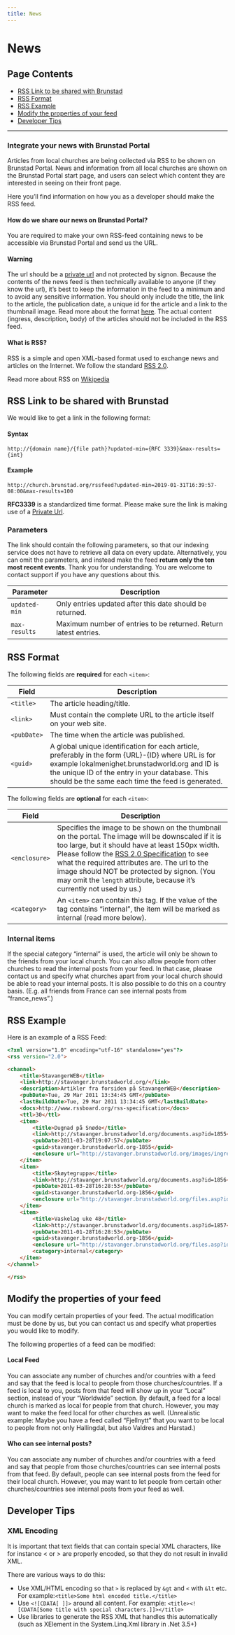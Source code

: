 ```yaml
---
title: News
---
```


# News

## Page Contents

 * [RSS Link to be shared with Brunstad](#rss-link-to-be-shared-with-brunstad)
 * [RSS Format](#rss-format)
 * [RSS Example](#rss-example)
 * [Modify the properties of your feed](#modify-the-properties-of-your-feed)
 * [Developer Tips](#developer-tips)

---

### Integrate your news with Brunstad Portal

Articles from local churches are being collected via RSS to be shown on Brunstad Portal. News and information from all
local churches are shown on the Brunstad Portal start page, and users can select which content they are interested in
seeing on their front page.

Here you’ll find information on how you as a developer should make the RSS feed.

#### How do we share our news on Brunstad Portal?

You are required to make your own RSS-feed containing news to be accessible via Brunstad Portal and send us the URL.

#### Warning

The url should be a [private url](/docs/bcc-signon/openid-connect/#protect-news-feed-and-calendar) and not protected by
signon. Because the contents of the news feed is then technically available to anyone (if they know the url), it’s best
to keep the information in the feed to a minimum and to avoid any sensitive information. You should only include the
title, the link to the article, the publication date, a unique id for the article and a link to the thumbnail image.
Read more about the format [here](#rss-format). The actual content (ingress, description, body) of the articles should not be included
in the RSS feed.

#### What is RSS?

RSS is a simple and open XML-based format used to exchange news and articles on the Internet. We follow the
standard [RSS 2.0](https://www.rssboard.org/rss-specification).

Read more about RSS on [Wikipedia](https://en.wikipedia.org/wiki/RSS)

## RSS Link to be shared with Brunstad

We would like to get a link in the following format:

#### Syntax
``http://{domain name}/{file path}?updated-min={RFC 3339}&max-results={int}``

#### Example
``http://church.brunstad.org/rssfeed?updated-min=2019-01-31T16:39:57-08:00&max-results=100``

**RFC3339** is a standardized time format.
Please make sure the link is making use of a [Private Url](/docs/bcc-signon/openid-connect/#protect-news-feed-and-calendar).

### Parameters

The link should contain the following parameters, so that our indexing service does not have to retrieve all
data on every update. Alternatively, you can omit the parameters, and instead make the feed **return only the ten most
recent events**. Thank you for understanding. You are welcome to contact support if you have any questions about this.

| Parameter       | Description                                                      |
|-----------------|------------------------------------------------------------------|
| ``updated-min`` | Only entries updated after this date should be returned.         |
| ``max-results`` | Maximum number of entries to be returned. Return latest entries. |


## RSS Format

The following fields are **required** for each ``<item>``:

| Field         | Description                                                                                                                                                                                                                                                 |
|---------------|-------------------------------------------------------------------------------------------------------------------------------------------------------------------------------------------------------------------------------------------------------------|
| ``<title>``   | The article heading/title.                                                                                                                                                                                                                                  |
| ``<link>``    | Must contain the complete URL to the article itself on your web site.                                                                                                                                                                                       |
| ``<pubDate>`` | The time when the article was published.                                                                                                                                                                                                                    |
| ``<guid>``    | A global unique identification for each article, preferably in the form {URL}-{ID} where URL is for example lokalmenighet.brunstadworld.org and ID is the unique ID of the entry in your database. This should be the same each time the feed is generated. |

The following fields are **optional** for each ``<item>``:

| Field         | Description                                                                                                                                                                                                                                                                                                                                                                            |
|---------------|----------------------------------------------------------------------------------------------------------------------------------------------------------------------------------------------------------------------------------------------------------------------------------------------------------------------------------------------------------------------------------------|
| ``<enclosure>``   | Specifies the image to be shown on the thumbnail on the portal. The image will be downscaled if it is too large, but it should have at least 150px width. Please follow the [RSS 2.0 Specification](https://www.rssboard.org/rss-specification#ltenclosuregtSubelementOfLtitemgt) to see what the required attributes are. The url to the image should NOT be protected by signon. (You may omit the ``length`` attribute, because it’s currently not used by us.) |
| ``<category>``    | An ``<item>`` can contain this tag. If the value of the tag contains “internal”, the item will be marked as internal (read more below).                                                                                                                                                                                                                                                                                                                  |

### Internal items
If the special category “internal” is used, the article will only be shown to the friends from your local
church. You can also allow people from other churches to read the internal posts from your feed. In that case, please
contact us and specify what churches apart from your local church should be able to read your internal posts. It is also
possible to do this on a country basis. (E.g. all friends from France can see internal posts from “france_news”.)

## RSS Example
Here is an example of a RSS Feed:

````html
<?xml version="1.0" encoding="utf-16" standalone="yes"?>
<rss version="2.0">

<channel>
    <title>StavangerWEB</title>
    <link>http://stavanger.brunstadworld.org/</link>
    <description>Artikler fra forsiden på StavangerWEB</description>
    <pubDate>Tue, 29 Mar 2011 13:34:45 GMT</pubDate>
    <lastBuildDate>Tue, 29 Mar 2011 13:34:45 GMT</lastBuildDate>
    <docs>http://www.rssboard.org/rss-specification</docs>
    <ttl>30</ttl>
    <item>
        <title>Dugnad på Snøde</title>
        <link>http://stavanger.brunstadworld.org/documents.asp?id=1855</link>
        <pubDate>2011-03-28T19:07:57</pubDate>
        <guid>stavanger.brunstadworld.org-1855</guid>
        <enclosure url="http://stavanger.brunstadworld.org/images/ingress-123.jpg" length="22356" type="image/jpeg" />
    </item>
    <item>
        <title>Skøytegruppa</title>
        <link>http://stavanger.brunstadworld.org/documents.asp?id=1856</link>
        <pubDate>2011-03-28T16:28:53</pubDate>
        <guid>stavanger.brunstadworld.org-1856</guid>
        <enclosure url="http://stavanger.brunstadworld.org/files.asp?id=27835" length="24756" type="image/jpeg" />
    </item>
    <item>
        <title>Vaskelag uke 48</title>
        <link>http://stavanger.brunstadworld.org/documents.asp?id=1857</link>
        <pubDate>2011-01-28T16:28:53</pubDate>
        <guid>stavanger.brunstadworld.org-1856</guid>
        <enclosure url="http://stavanger.brunstadworld.org/files.asp?id=27635" length="24776" type="image/jpeg" />
        <category>internal</category>
    </item>
</channel>

</rss>
````

## Modify the properties of your feed

You can modify certain properties of your feed. The actual modification must be done by us, but you can contact us and specify what properties you would like to modify.

The following properties of a feed can be modified:

#### **Local Feed**

You can associate any number of churches and/or countries with a feed and say that the feed is local to people from those churches/countries. If a feed is local to you, posts from that feed will show up in your “Local” section, instead of your “Worldwide” section. By default, a feed for a local church is marked as local for people from that church. However, you may want to make the feed local for other churches as well. (Unrealistic example: Maybe you have a feed called “Fjellnytt” that you want to be local to people from not only Hallingdal, but also Valdres and Harstad.)

#### **Who can see internal posts?**

You can associate any number of churches and/or countries with a feed and say that people from those churches/countries can see internal posts from that feed. By default, people can see internal posts from the feed for their local church. However, you may want to let people from certain other churches/countries see internal posts from your feed as well.


## Developer Tips

### XML Encoding
It is important that text fields that can contain special XML characters, like for instance < or > are properly encoded, so that they do not result in invalid XML.

There are various ways to do this:

* Use XML/HTML encoding so that ``>`` is replaced by ``&gt`` and ``<`` with ``&lt`` etc. For example:``<title>Some html encoded title.</title>``
* Use ``<![CDATA[ ]]>`` around all content. For example:
  ``<title><![CDATA[Some title with special characters.]]></title>``
* Use libraries to generate the RSS XML that handles this automatically (such as XElement in the System.Linq.Xml library in .Net 3.5+)

 